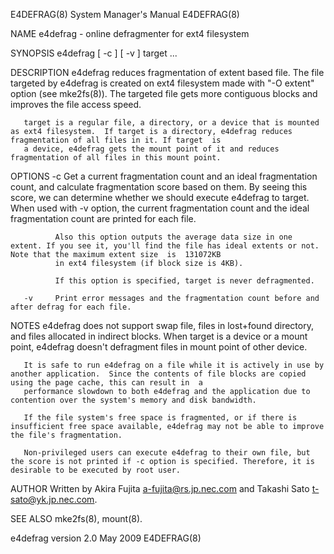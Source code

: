 E4DEFRAG(8)                                                                      System Manager's Manual                                                                      E4DEFRAG(8)

NAME
       e4defrag - online defragmenter for ext4 filesystem

SYNOPSIS
       e4defrag [ -c ] [ -v ] target ...

DESCRIPTION
       e4defrag  reduces fragmentation of extent based file. The file targeted by e4defrag is created on ext4 filesystem made with "-O extent" option (see mke2fs(8)).  The targeted file
       gets more contiguous blocks and improves the file access speed.

       target is a regular file, a directory, or a device that is mounted as ext4 filesystem.  If target is a directory, e4defrag reduces fragmentation of all files in it. If target  is
       a device, e4defrag gets the mount point of it and reduces fragmentation of all files in this mount point.

OPTIONS
       -c     Get  a  current  fragmentation  count  and an ideal fragmentation count, and calculate fragmentation score based on them. By seeing this score, we can determine whether we
              should execute e4defrag to target.  When used with -v option, the current fragmentation count and the ideal fragmentation count are printed for each file.

              Also this option outputs the average data size in one extent. If you see it, you'll find the file has ideal extents or not. Note that the maximum extent size  is  131072KB
              in ext4 filesystem (if block size is 4KB).

              If this option is specified, target is never defragmented.

       -v     Print error messages and the fragmentation count before and after defrag for each file.

NOTES
       e4defrag  does not support swap file, files in lost+found directory, and files allocated in indirect blocks. When target is a device or a mount point, e4defrag doesn't defragment
       files in mount point of other device.

       It is safe to run e4defrag on a file while it is actively in use by another application.  Since the contents of file blocks are copied using the page cache, this can result in  a
       performance slowdown to both e4defrag and the application due to contention over the system's memory and disk bandwidth.

       If the file system's free space is fragmented, or if there is insufficient free space available, e4defrag may not be able to improve the file's fragmentation.

       Non-privileged users can execute e4defrag to their own file, but the score is not printed if -c option is specified. Therefore, it is desirable to be executed by root user.

AUTHOR
       Written by Akira Fujita <a-fujita@rs.jp.nec.com> and Takashi Sato <t-sato@yk.jp.nec.com>.

SEE ALSO
       mke2fs(8), mount(8).

e4defrag version 2.0                                                                     May 2009                                                                             E4DEFRAG(8)

